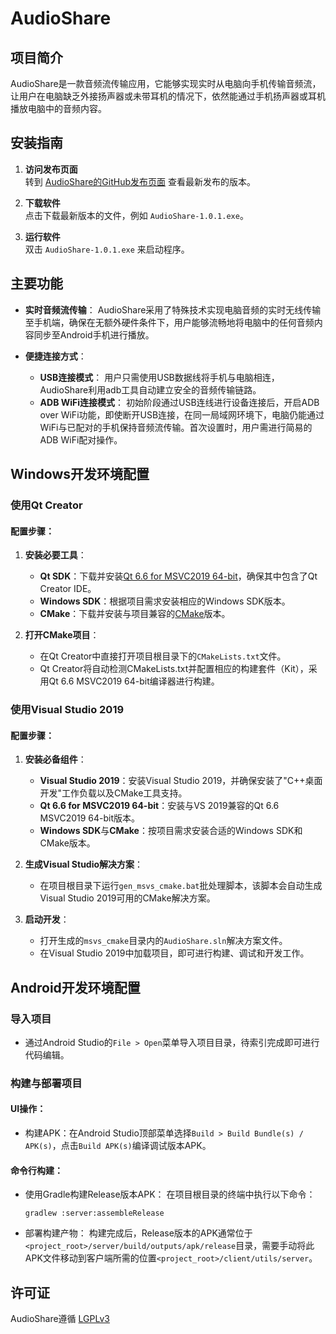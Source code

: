 # AudioShare

## 项目简介
AudioShare是一款音频流传输应用，它能够实现实时从电脑向手机传输音频流，让用户在电脑缺乏外接扬声器或未带耳机的情况下，依然能通过手机扬声器或耳机播放电脑中的音频内容。

## 安装指南

1. **访问发布页面**  
   转到 [AudioShare的GitHub发布页面](https://github.com/ysbing/AudioShare/releases) 查看最新发布的版本。

2. **下载软件**  
   点击下载最新版本的文件，例如 `AudioShare-1.0.1.exe`。

3. **运行软件**  
   双击 `AudioShare-1.0.1.exe` 来启动程序。

## 主要功能

- **实时音频流传输**：
  AudioShare采用了特殊技术实现电脑音频的实时无线传输至手机端，确保在无额外硬件条件下，用户能够流畅地将电脑中的任何音频内容同步至Android手机进行播放。

- **便捷连接方式**：
  - **USB连接模式**：
    用户只需使用USB数据线将手机与电脑相连，AudioShare利用adb工具自动建立安全的音频传输链路。
  - **ADB WiFi连接模式**：
    初始阶段通过USB连线进行设备连接后，开启ADB over WiFi功能，即使断开USB连接，在同一局域网环境下，电脑仍能通过WiFi与已配对的手机保持音频流传输。首次设置时，用户需进行简易的ADB WiFi配对操作。

## Windows开发环境配置

### 使用Qt Creator

#### 配置步骤：

1. **安装必要工具**：
   - **Qt SDK**：下载并安装[Qt 6.6 for MSVC2019 64-bit](https://download.qt.io/archive/qt/6.6/)，确保其中包含了Qt Creator IDE。
   - **Windows SDK**：根据项目需求安装相应的Windows SDK版本。
   - **CMake**：下载并安装与项目兼容的[CMake](https://cmake.org/download/)版本。

2. **打开CMake项目**：
   - 在Qt Creator中直接打开项目根目录下的`CMakeLists.txt`文件。
   - Qt Creator将自动检测CMakeLists.txt并配置相应的构建套件（Kit），采用Qt 6.6 MSVC2019 64-bit编译器进行构建。

### 使用Visual Studio 2019

#### 配置步骤：

1. **安装必备组件**：
   - **Visual Studio 2019**：安装Visual Studio 2019，并确保安装了"C++桌面开发"工作负载以及CMake工具支持。
   - **Qt 6.6 for MSVC2019 64-bit**：安装与VS 2019兼容的Qt 6.6 MSVC2019 64-bit版本。
   - **Windows SDK**与**CMake**：按项目需求安装合适的Windows SDK和CMake版本。

2. **生成Visual Studio解决方案**：
   - 在项目根目录下运行`gen_msvs_cmake.bat`批处理脚本，该脚本会自动生成Visual Studio 2019可用的CMake解决方案。

3. **启动开发**：
   - 打开生成的`msvs_cmake`目录内的`AudioShare.sln`解决方案文件。
   - 在Visual Studio 2019中加载项目，即可进行构建、调试和开发工作。

## Android开发环境配置

### 导入项目

- 通过Android Studio的`File > Open`菜单导入项目目录，待索引完成即可进行代码编辑。

### 构建与部署项目

#### UI操作：

- 构建APK：在Android Studio顶部菜单选择`Build > Build Bundle(s) / APK(s)`，点击`Build APK(s)`编译调试版本APK。

#### 命令行构建：

- 使用Gradle构建Release版本APK：
  在项目根目录的终端中执行以下命令：
  
  ```shell
  gradlew :server:assembleRelease
- 部署构建产物： 构建完成后，Release版本的APK通常位于`<project_root>/server/build/outputs/apk/release`目录，需要手动将此APK文件移动到客户端所需的位置`<project_root>/client/utils/server`。

## 许可证
AudioShare遵循 [LGPLv3](https://opensource.org/licenses/LGPL-3.0)
